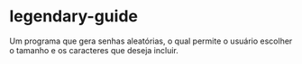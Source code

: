 # legendary-guide
Um programa que gera senhas aleatórias, o qual permite o usuário escolher o tamanho e os caracteres que deseja incluir.
